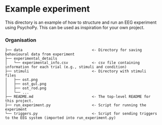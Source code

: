 # Example experiment

This directory is an example of how to structure and run an EEG experiment using PsychoPy. This can be used as inspiration for your own project. 



### Organisation
```
├── data                                <- Directory for saving behavioural data from experiment
├── experimental_details               
│   └── experimental_info.csv           <- csv file containing information for each trial (e.g., stimuli and condition)
├── stimuli                             <- Directory with stimuli files
│   ├── ost.png
│   ├── ost_gul.png
│   ├── ost_rod.png
│   └── ...       
├── README.md                           <- The top-level README for this project.  
├── run_experiment.py                   <- Script for running the experiment
└── triggers.py                         <- Script for sending triggers to the EEG system (imported into run_experiment.py)
```
